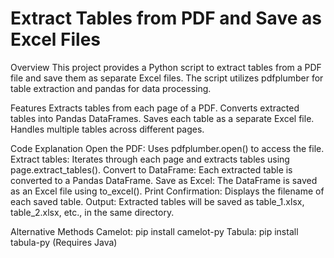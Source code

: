 # Extract Tables from PDF and Save as Excel Files 

Overview
This project provides a Python script to extract tables from a PDF file and save them as separate Excel files. The script utilizes pdfplumber for table extraction and pandas for data processing.

Features
Extracts tables from each page of a PDF.
Converts extracted tables into Pandas DataFrames.
Saves each table as a separate Excel file.
Handles multiple tables across different pages.

Code Explanation
Open the PDF: Uses pdfplumber.open() to access the file.
Extract tables: Iterates through each page and extracts tables using page.extract_tables().
Convert to DataFrame: Each extracted table is converted to a Pandas DataFrame.
Save as Excel: The DataFrame is saved as an Excel file using to_excel().
Print Confirmation: Displays the filename of each saved table.
Output: Extracted tables will be saved as table_1.xlsx, table_2.xlsx, etc., in the same directory.

Alternative Methods
Camelot: pip install camelot-py
Tabula: pip install tabula-py (Requires Java)

